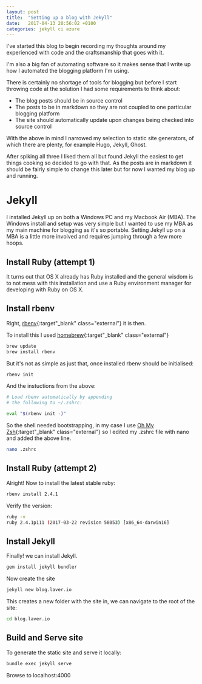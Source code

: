 ```yaml
---
layout: post
title:  "Setting up a blog with Jekyll"
date:   2017-04-13 20:56:02 +0100
categories: jekyll ci azure
---
```


I've started this blog to begin recording my thoughts around my experienced with code and the craftsmanship that goes with it.

I'm also a big fan of automating software so it makes sense that I write up how I automated the blogging platform I'm using.

There is certainly no shortage of tools for blogging but before I start throwing code at the solution I had some requirements to think about:

- The blog posts should be in source control
- The posts to be in markdown so they are not coupled to one particular blogging platform
- The site should automatically update upon changes being checked into source control

With the above in mind I narrowed my selection to static site generators, of which there are plenty, for example Hugo, Jekyll, Ghost.

After spiking all three I liked them all but found Jekyll the easiest to get things cooking so decided to go with that. As the posts are in markdown it should be fairly simple to change this later but for now I wanted my blog up and running.

 # Jekyll

I installed Jekyll up on both a Windows PC and my Macbook Air (MBA). The Windows install and setup was very simple but I wanted to use my MBA as my main machine for blogging as it's so portable. Setting Jekyll up on a MBA is a little more involved and requires jumping through a few more hoops.

## Install Ruby (attempt 1)

It turns out that OS X already has Ruby installed and the general wisdom is to not mess with this installation and use a Ruby environment manager for developing with Ruby on OS X.

## Install rbenv

Right, [rbenv](https://github.com/rbenv/rbenv){:target"_blank" class="external"} it is then.

To install this I used [homebrew](https://brew.sh/){:target"_blank" class="external"} 

```bash
brew update
brew install rbenv
```

But it's not as simple as just that, once installed rbenv should be initialised:

```bash
rbenv init
```

And the instuctions from the above:

```bash
# Load rbenv automatically by appending
# the following to ~/.zshrc:

eval "$(rbenv init -)"
```

So the shell needed bootstrapping, in my case I use [Oh My Zsh](https://github.com/robbyrussell/oh-my-zsh){:target"_blank" class="external"} so I edited my .zshrc file with nano and added the above line.

```bash
nano .zshrc
```



## Install Ruby (attempt 2)

Alright! Now to install the latest stable ruby:

```bash
rbenv install 2.4.1
```

Verify the version:

```bash
ruby -v
ruby 2.4.1p111 (2017-03-22 revision 58053) [x86_64-darwin16]
```


## Install Jekyll 

Finally! we can install Jekyll.

```bash
gem install jekyll bundler
```

Now create the site

```bash
jekyll new blog.laver.io
```

This creates a new folder with the site in, we can navigate to the root of the site:

```bash
cd blog.laver.io
```

## Build and Serve site

To generate the static site and serve it locally:

```bash
bundle exec jekyll serve
```

Browse to localhost:4000

